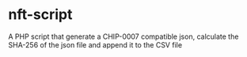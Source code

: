 # nft-script
A PHP script that generate a CHIP-0007 compatible json, calculate the SHA-256 of the json file and append it to the CSV file 
